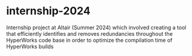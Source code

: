 # internship-2024
Internship project at Altair (Summer 2024) which involved creating a tool that efficiently identifies and removes redundancies throughout the HyperWorks code base in order to optimize the compilation time of HyperWorks builds
